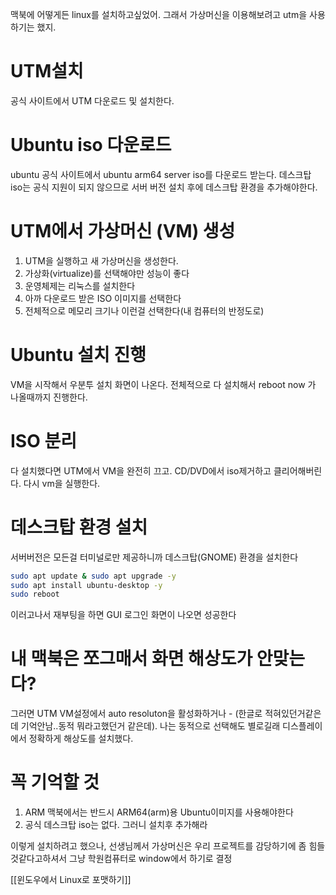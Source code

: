 
맥북에 어떻게든 linux를 설치하고싶었어. 그래서 가상머신을 이용해보려고 utm을 사용하기는 했지.

# UTM설치

공식 사이트에서 UTM 다운로드 및 설치한다.


# Ubuntu iso 다운로드

ubuntu 공식 사이트에서 ubuntu arm64 server iso를 다운로드 받는다. 
데스크탑 iso는 공식 지원이 되지 않으므로 서버 버전 설치 후에 데스크탑 환경을 추가해야한다.


# UTM에서 가상머신 (VM) 생성

1. UTM을 실행하고 새 가상머신을 생성한다.
2. 가상화(virtualize)를 선택해야만 성능이 좋다
3. 운영체제는 리눅스를 설치한다
4. 아까 다운로드 받은 ISO 이미지를 선택한다
5. 전체적으로 메모리 크기나 이런걸 선택한다(내 컴퓨터의 반정도로)


# Ubuntu  설치 진행

VM을 시작해서 우분투 설치 화면이 나온다. 전체적으로 다 설치해서 reboot now 가 나올때까지 진행한다.


# ISO 분리

다 설치했다면 UTM에서 VM을 완전히 끄고.
CD/DVD에서 iso제거하고 클리어해버린다.
다시 vm을 실행한다.



# 데스크탑 환경 설치

서버버전은 모든걸 터미널로만 제공하니까 데스크탑(GNOME) 환경을 설치한다

```bash
sudo apt update & sudo apt upgrade -y
sudo apt install ubuntu-desktop -y
sudo reboot
```

이러고나서 재부팅을 하면 GUI 로그인 화면이 나오면 성공한다




# 내 맥북은 쪼그매서 화면 해상도가 안맞는다?

그러면  UTM  VM설정에서 auto resoluton을 활성화하거나 - (한글로 적혀있던거같은데 기억안남..동적 뭐라고했던거 같은데).
나는 동적으로 선택해도 별로길래 디스플레이에서 정확하게 해상도를 설치했다.




# 꼭 기억할 것

1. ARM 맥북에서는 반드시 ARM64(arm)용 Ubuntu이미지를 사용해야한다
2. 공식 데스크탑 iso는 없다. 그러니 설치후 추가해라



이렇게 설치하려고 했으나, 
선생님께서 가상머신은 우리 프로젝트를 감당하기에 좀 힘들것같다고하셔서 그냥 학원컴퓨터로 window에서 하기로 결정

[[윈도우에서 Linux로 포맷하기]]